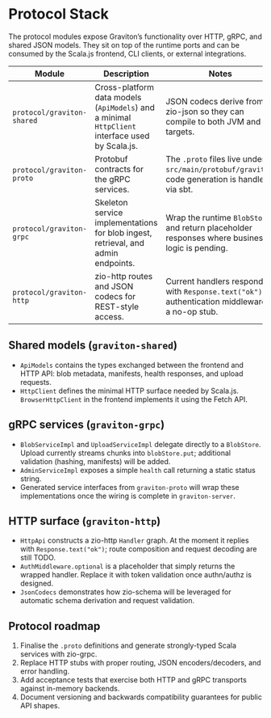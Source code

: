 # Protocol Stack

The protocol modules expose Graviton’s functionality over HTTP, gRPC, and shared JSON models. They sit on top of the runtime ports and can be consumed by the Scala.js frontend, CLI clients, or external integrations.

| Module | Description | Notes |
| --- | --- | --- |
| `protocol/graviton-shared` | Cross-platform data models (`ApiModels`) and a minimal `HttpClient` interface used by Scala.js. | JSON codecs derive from zio-json so they can compile to both JVM and JS targets. |
| `protocol/graviton-proto` | Protobuf contracts for the gRPC services. | The `.proto` files live under `src/main/protobuf/graviton`; code generation is handled via sbt. |
| `protocol/graviton-grpc` | Skeleton service implementations for blob ingest, retrieval, and admin endpoints. | Wrap the runtime `BlobStore` and return placeholder responses where business logic is pending. |
| `protocol/graviton-http` | zio-http routes and JSON codecs for REST-style access. | Current handlers respond with `Response.text("ok")`; authentication middleware is a no-op stub. |

## Shared models (`graviton-shared`)

- `ApiModels` contains the types exchanged between the frontend and HTTP API: blob metadata, manifests, health responses, and upload requests.
- `HttpClient` defines the minimal HTTP surface needed by Scala.js. `BrowserHttpClient` in the frontend implements it using the Fetch API.

## gRPC services (`graviton-grpc`)

- `BlobServiceImpl` and `UploadServiceImpl` delegate directly to a `BlobStore`. Upload currently streams chunks into `blobStore.put`; additional validation (hashing, manifests) will be added.
- `AdminServiceImpl` exposes a simple `health` call returning a static status string.
- Generated service interfaces from `graviton-proto` will wrap these implementations once the wiring is complete in `graviton-server`.

## HTTP surface (`graviton-http`)

- `HttpApi` constructs a zio-http `Handler` graph. At the moment it replies with `Response.text("ok")`; route composition and request decoding are still TODO.
- `AuthMiddleware.optional` is a placeholder that simply returns the wrapped handler. Replace it with token validation once authn/authz is designed.
- `JsonCodecs` demonstrates how zio-schema will be leveraged for automatic schema derivation and request validation.

## Protocol roadmap

1. Finalise the `.proto` definitions and generate strongly-typed Scala services with zio-grpc.
2. Replace HTTP stubs with proper routing, JSON encoders/decoders, and error handling.
3. Add acceptance tests that exercise both HTTP and gRPC transports against in-memory backends.
4. Document versioning and backwards compatibility guarantees for public API shapes.
